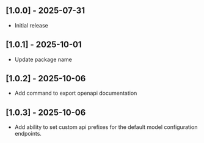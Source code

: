## [1.0.0] - 2025-07-31
- Initial release

## [1.0.1] - 2025-10-01
- Update package name

## [1.0.2] - 2025-10-06
- Add command to export openapi documentation

## [1.0.3] - 2025-10-06
- Add ability to set custom api prefixes for the default model configuration endpoints.
